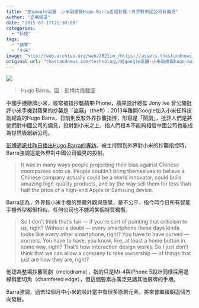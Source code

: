 ```yaml
---
title: "前google高層　小米副總裁Hugo Barra否認抄襲：外界對中國公司有偏見"
author: "立場報道"
date: "2015-07-17T21:30:00"
categories:
  - "科技"
tags:
  - "蘋果"
  - "小米"
image: "http://web.archive.org/web/2021im_/https://assets.thestandnews.com/media/photos/4564531453213_C7IKw.JPG"
original_url: "thestandnews.com/technology/前google高層-小米副總裁hugo-barra否認抄襲-外界對中國公司有偏見"
---
```

![](http://web.archive.org/web/2021im_/https://assets.thestandnews.com/media/photos/4564531453213_C7IKw.JPG)
> Hugo Barra。圖：彭博片段截圖

中國手機廠牌小米，經常被指抄襲蘋果iPhone，蘋果設計總監 Jony Ive 曾公開批評小米手機對蘋果的抄襲是「盜竊」（theft）；2013年離開Google加入小米任科技副總裁的Hugo Barra，日前則反駁外界抄襲指控，形容是「鬧劇」，批評人們是將他們對中國公司的偏見，投射到小米之上，指人們根本不能夠相信中國公司也能成為世界級創新公司。

[彭博通訊社昨日播出Hugo Barra的專訪](http://web.archive.org/web/20211229061224/http://www.bloomberg.com/news/videos/2015-07-17/xiaomi-s-hugo-barra-studio-1-0-full-show-7-16-)。被主持問到外界對小米的抄襲指控時，Barra強調這是外界對中國公司偏見的投射。

> It was in many ways people projecting their bias against Chinese coompanies onto us. People couldn't bring themselves to believe a Chinese company actually could be a world innovator, could build amazing high-quality products, and by the way sell them for less than half the price of a high-end Apple or Samsung device.

Barra認為，外界指小米手機的整體外觀與感覺，是不公平，指今時今日所有智能手機外型都很相似，任何公司也不能將某個特質獨攬。

> So I don’t think that’s fair — if you’re sort of pointing that criticism to us, right? Without a doubt — every smartphone these days kinda looks like every other smartphone, right? You have to have curved — corners. You have to have, you know, like, at least a home button in some way, right? That’s how interaction design works. So I just don’t think that we can allow a company to take ownership — of things that just are how they are, right?

他認為整場抄襲鬧劇（melodrama），指的只是Mi-4與iPhone 5設計同樣採用邊緣斜面切角（chamfered edge），但這個要素亦廣泛見諸其他廠牌的手機。

Barra強調，過去12個月中小米的設計當中有很多原創元素，將來會繼續朝這個方向發展。
